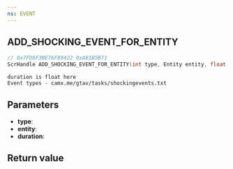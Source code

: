 ```yaml
---
ns: EVENT
---
```

## ADD_SHOCKING_EVENT_FOR_ENTITY

```c
// 0x7FD8F3BE76F89422 0xA81B5B71
ScrHandle ADD_SHOCKING_EVENT_FOR_ENTITY(int type, Entity entity, float duration);
```

```
duration is float here  
Event types - camx.me/gtav/tasks/shockingevents.txt  
```

## Parameters
* **type**: 
* **entity**: 
* **duration**: 

## Return value
